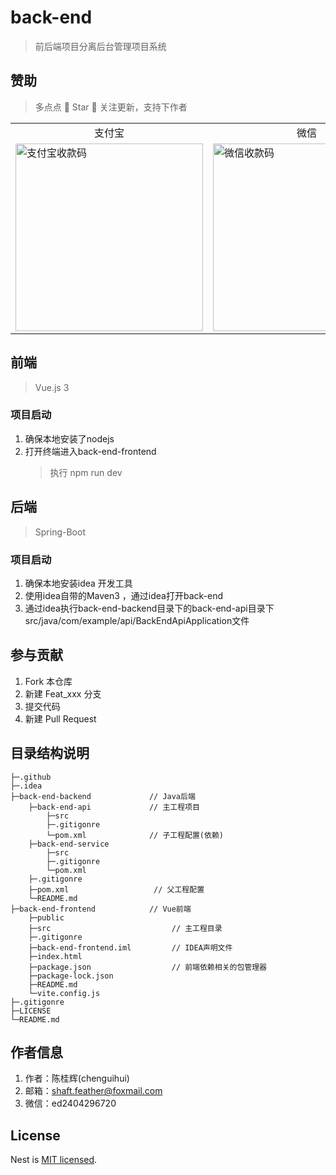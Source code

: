 # back-end
> 前后端项目分离后台管理项目系统

## 赞助
> 多点点 🌟 Star 🌟 关注更新，支持下作者
<table>
  <tr>
    <td style="text-align: center">支付宝</td>
    <td style="text-align: center">微信</td>
  </tr>
  <tr>
    <td>
      <img alt="支付宝收款码" src="https://www.chenguihui.com/images/payment/zfb.jpg" title="支付宝" width="300"/>
    </td>
    <td>
      <img alt="微信收款码" src="https://www.chenguihui.com/images/payment/wx.jpg" title="微信" width="300"/>
    </td>
  </tr>
</table>

## 前端
> Vue.js 3
### 项目启动
1. 确保本地安装了nodejs
2. 打开终端进入back-end-frontend
    > 执行 npm run dev

## 后端
> Spring-Boot
### 项目启动
1. 确保本地安装idea 开发工具
2. 使用idea自带的Maven3 ，通过idea打开back-end
3. 通过idea执行back-end-backend目录下的back-end-api目录下 src/java/com/example/api/BackEndApiApplication文件

## 参与贡献
1.  Fork 本仓库
2.  新建 Feat_xxx 分支
3.  提交代码
4.  新建 Pull Request

## 目录结构说明
```
├─.github
├─.idea
├─back-end-backend             // Java后端
    ├─back-end-api             // 主工程项目
        ├─src
        ├─.gitigonre
        └─pom.xml              // 子工程配置(依赖)
    ├─back-end-service
        ├─src
        ├─.gitigonre
        └─pom.xml
    ├─.gitigonre
    ├─pom.xml                   // 父工程配置
    └─README.md
├─back-end-frontend            // Vue前端
    ├─public                        
    ├─src                           // 主工程目录
    ├─.gitigonre
    ├─back-end-frontend.iml         // IDEA声明文件
    ├─index.html
    ├─package.json                  // 前端依赖相关的包管理器
    ├─package-lock.json
    ├─README.md
    └─vite.config.js
├─.gitigonre
├─LICENSE
└─README.md
```

## 作者信息
1. 作者：陈桂辉(chenguihui)
2. 邮箱：shaft.feather@foxmail.com
3. 微信：ed2404296720

## License
Nest is [MIT licensed](LICENSE).